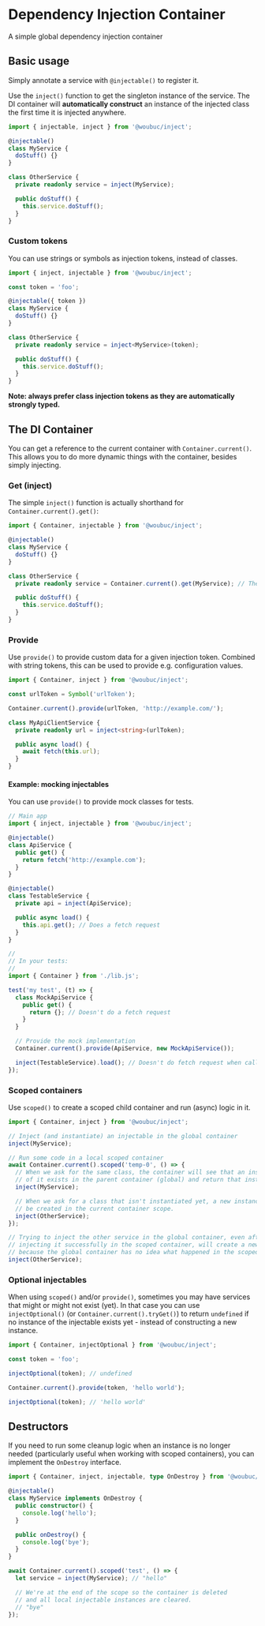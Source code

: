 # Dependency Injection Container

A simple global dependency injection container

## Basic usage
Simply annotate a service with `@injectable()` to register it.

Use the `inject()` function to get the singleton instance of the service. The
DI container will **automatically construct** an instance of the injected class
the first time it is injected anywhere.

```ts
import { injectable, inject } from '@woubuc/inject';

@injectable()
class MyService {
  doStuff() {}
}

class OtherService {
  private readonly service = inject(MyService);

  public doStuff() {
    this.service.doStuff();
  }
}
```

### Custom tokens
You can use strings or symbols as injection tokens, instead of classes.

```ts
import { inject, injectable } from '@woubuc/inject';

const token = 'foo';

@injectable({ token })
class MyService {
  doStuff() {}
}

class OtherService {
  private readonly service = inject<MyService>(token);

  public doStuff() {
    this.service.doStuff();
  }
}
```

**Note: always prefer class injection tokens as they are automatically strongly
typed.**

## The DI Container
You can get a reference to the current container with `Container.current()`.
This allows you to do more dynamic things with the container, besides simply
injecting.

### Get (inject)
The simple `inject()` function is actually shorthand for
`Container.current().get()`:

```ts
import { Container, injectable } from '@woubuc/inject';

@injectable()
class MyService {
  doStuff() {}
}

class OtherService {
  private readonly service = Container.current().get(MyService); // The long version

  public doStuff() {
    this.service.doStuff();
  }
}

```

### Provide
Use `provide()` to provide custom data for a given injection token. Combined
with string tokens, this can be used to provide e.g. configuration values.

```ts
import { Container, inject } from '@woubuc/inject';

const urlToken = Symbol('urlToken');

Container.current().provide(urlToken, 'http://example.com/');

class MyApiClientService {
  private readonly url = inject<string>(urlToken);

  public async load() {
    await fetch(this.url);
  }
}
```

#### Example: mocking injectables
You can use `provide()` to provide mock classes for tests.

```ts
// Main app
import { inject, injectable } from '@woubuc/inject';

@injectable()
class ApiService {
  public get() {
    return fetch('http://example.com');
  }
}

@injectable()
class TestableService {
  private api = inject(ApiService);

  public async load() {
    this.api.get(); // Does a fetch request
  }
}

//
// In your tests:
//
import { Container } from './lib.js';

test('my test', (t) => {
  class MockApiService {
    public get() {
      return {}; // Doesn't do a fetch request
    }
  }

  // Provide the mock implementation
  Container.current().provide(ApiService, new MockApiService());

  inject(TestableService).load(); // Doesn't do fetch request when calling api.get()
});
```

### Scoped containers
Use `scoped()` to create a scoped child container and run (async) logic in it.

```ts
import { Container, inject } from '@woubuc/inject';

// Inject (and instantiate) an injectable in the global container
inject(MyService);

// Run some code in a local scoped container
await Container.current().scoped('temp-0', () => {
  // When we ask for the same class, the container will see that an instance
  // of it exists in the parent container (global) and return that instance.
  inject(MyService);

  // When we ask for a class that isn't instantiated yet, a new instance will
  // be created in the current container scope.
  inject(OtherService);
});

// Trying to inject the other service in the global container, even after
// injecting it successfully in the scoped container, will create a new instance
// because the global container has no idea what happened in the scoped container.
inject(OtherService);
```

### Optional injectables
When using `scoped()` and/or `provide()`, sometimes you may have services that
might or might not exist (yet). In that case you can use `injectOptional()` (or
`Container.current().tryGet()`) to return `undefined` if no instance of the
injectable exists yet - instead of constructing a new instance.

```ts
import { Container, injectOptional } from '@woubuc/inject';

const token = 'foo';

injectOptional(token); // undefined

Container.current().provide(token, 'hello world');

injectOptional(token); // 'hello world'
```

## Destructors
If you need to run some cleanup logic when an instance is no longer needed
(particularly useful when working with scoped containers), you can implement the
`OnDestroy` interface.

```ts
import { Container, inject, injectable, type OnDestroy } from '@woubuc/inject';

@injectable()
class MyService implements OnDestroy {
  public constructor() {
    console.log('hello');
  }

  public onDestroy() {
    console.log('bye');
  }
}

await Container.current().scoped('test', () => {
  let service = inject(MyService); // "hello"

  // We're at the end of the scope so the container is deleted
  // and all local injectable instances are cleared.
  // "bye"
});
```
